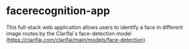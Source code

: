 # facerecognition-app

This full-stack web application allows users to identify a face in different image routes by the Clarifai´s face-detection model (https://clarifai.com/clarifai/main/models/face-detection).
